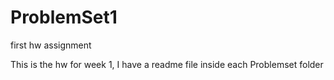 # ProblemSet1
first hw assignment

This is the hw for week 1, I have a readme file inside each Problemset folder
